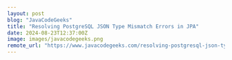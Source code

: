 ```yaml
---
layout: post
blog: "JavaCodeGeeks"
title: "Resolving PostgreSQL JSON Type Mismatch Errors in JPA"
date: 2024-08-23T12:37:00Z
image: images/javacodegeeks.png
remote_url: "https://www.javacodegeeks.com/resolving-postgresql-json-type-mismatch-errors-in-jpa.html"
---
```

